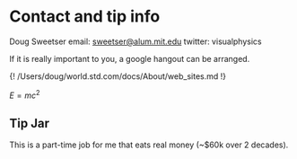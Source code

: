 # Contact and tip info

Doug Sweetser
email: sweetser@alum.mit.edu
twitter: visualphysics

If it is really important to you, a google hangout can be arranged.

{! /Users/doug/world.std.com/docs/About/web_sites.md !}


$E = mc^2$

## Tip Jar

This is a part-time job for me that eats real money (~$60k over 2 decades).

